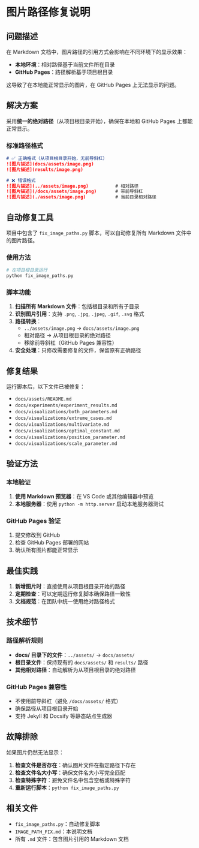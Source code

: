 # 图片路径修复说明

## 问题描述

在 Markdown 文档中，图片路径的引用方式会影响在不同环境下的显示效果：

- **本地环境**：相对路径基于当前文件所在目录
- **GitHub Pages**：路径解析基于项目根目录

这导致了在本地能正常显示的图片，在 GitHub Pages 上无法显示的问题。

## 解决方案

采用**统一的绝对路径**（从项目根目录开始），确保在本地和 GitHub Pages 上都能正常显示。

### 标准路径格式

```markdown
# ✅ 正确格式（从项目根目录开始，无前导斜杠）
![图片描述](docs/assets/image.png)
![图片描述](results/image.png)

# ❌ 错误格式
![图片描述](../assets/image.png)          # 相对路径
![图片描述](/docs/assets/image.png)       # 带前导斜杠
![图片描述](./assets/image.png)           # 当前目录相对路径
```

## 自动修复工具

项目中包含了 `fix_image_paths.py` 脚本，可以自动修复所有 Markdown 文件中的图片路径。

### 使用方法

```bash
# 在项目根目录运行
python fix_image_paths.py
```

### 脚本功能

1. **扫描所有 Markdown 文件**：包括根目录和所有子目录
2. **识别图片引用**：支持 `.png`, `.jpg`, `.jpeg`, `.gif`, `.svg` 格式
3. **路径转换**：
   - `../assets/image.png` → `docs/assets/image.png`
   - 相对路径 → 从项目根目录的绝对路径
   - 移除前导斜杠（GitHub Pages 兼容性）
4. **安全处理**：只修改需要修复的文件，保留原有正确路径

## 修复结果

运行脚本后，以下文件已被修复：

- `docs/assets/README.md`
- `docs/experiments/experiment_results.md`
- `docs/visualizations/both_parameters.md`
- `docs/visualizations/extreme_cases.md`
- `docs/visualizations/multivariate.md`
- `docs/visualizations/optimal_constant.md`
- `docs/visualizations/position_parameter.md`
- `docs/visualizations/scale_parameter.md`

## 验证方法

### 本地验证

1. **使用 Markdown 预览器**：在 VS Code 或其他编辑器中预览
2. **本地服务器**：使用 `python -m http.server` 启动本地服务器测试

### GitHub Pages 验证

1. 提交修改到 GitHub
2. 检查 GitHub Pages 部署的网站
3. 确认所有图片都能正常显示

## 最佳实践

1. **新增图片时**：直接使用从项目根目录开始的路径
2. **定期检查**：可以定期运行修复脚本确保路径一致性
3. **文档规范**：在团队中统一使用绝对路径格式

## 技术细节

### 路径解析规则

- **docs/ 目录下的文件**：`../assets/` → `docs/assets/`
- **根目录文件**：保持现有的 `docs/assets/` 和 `results/` 路径
- **其他相对路径**：自动解析为从项目根目录的绝对路径

### GitHub Pages 兼容性

- 不使用前导斜杠（避免 `/docs/assets/` 格式）
- 确保路径从项目根目录开始
- 支持 Jekyll 和 Docsify 等静态站点生成器

## 故障排除

如果图片仍然无法显示：

1. **检查文件是否存在**：确认图片文件在指定路径下存在
2. **检查文件名大小写**：确保文件名大小写完全匹配
3. **检查特殊字符**：避免文件名中包含空格或特殊字符
4. **重新运行脚本**：`python fix_image_paths.py`

## 相关文件

- `fix_image_paths.py`：自动修复脚本
- `IMAGE_PATH_FIX.md`：本说明文档
- 所有 `.md` 文件：包含图片引用的 Markdown 文档 